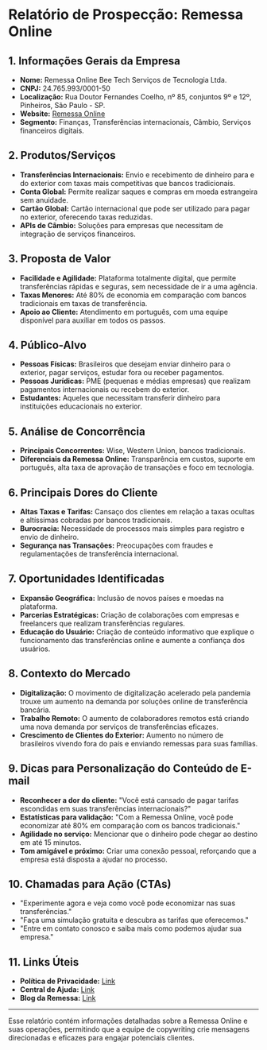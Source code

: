 # Relatório de Prospecção: Remessa Online

## 1. Informações Gerais da Empresa
- **Nome:** Remessa Online Bee Tech Serviços de Tecnologia Ltda.
- **CNPJ:** 24.765.993/0001-50
- **Localização:** Rua Doutor Fernandes Coelho, nº 85, conjuntos 9º e 12º, Pinheiros, São Paulo - SP.
- **Website:** [Remessa Online](http://www.remessaonline.com.br)
- **Segmento:** Finanças, Transferências internacionais, Câmbio, Serviços financeiros digitais.

## 2. Produtos/Serviços
- **Transferências Internacionais:** Envio e recebimento de dinheiro para e do exterior com taxas mais competitivas que bancos tradicionais.
- **Conta Global:** Permite realizar saques e compras em moeda estrangeira sem anuidade.
- **Cartão Global:** Cartão internacional que pode ser utilizado para pagar no exterior, oferecendo taxas reduzidas.
- **APIs de Câmbio:** Soluções para empresas que necessitam de integração de serviços financeiros.

## 3. Proposta de Valor
- **Facilidade e Agilidade:** Plataforma totalmente digital, que permite transferências rápidas e seguras, sem necessidade de ir a uma agência.
- **Taxas Menores:** Até 80% de economia em comparação com bancos tradicionais em taxas de transferência.
- **Apoio ao Cliente:** Atendimento em português, com uma equipe disponível para auxiliar em todos os passos.

## 4. Público-Alvo
- **Pessoas Físicas:** Brasileiros que desejam enviar dinheiro para o exterior, pagar serviços, estudar fora ou receber pagamentos.
- **Pessoas Jurídicas:** PME (pequenas e médias empresas) que realizam pagamentos internacionais ou recebem do exterior.
- **Estudantes:** Aqueles que necessitam transferir dinheiro para instituições educacionais no exterior.

## 5. Análise de Concorrência
- **Principais Concorrentes:** Wise, Western Union, bancos tradicionais.
- **Diferenciais da Remessa Online:** Transparência em custos, suporte em português, alta taxa de aprovação de transações e foco em tecnologia.

## 6. Principais Dores do Cliente
- **Altas Taxas e Tarifas:** Cansaço dos clientes em relação a taxas ocultas e altíssimas cobradas por bancos tradicionais.
- **Burocracia:** Necessidade de processos mais simples para registro e envio de dinheiro.
- **Segurança nas Transações:** Preocupações com fraudes e regulamentações de transferência internacional.

## 7. Oportunidades Identificadas
- **Expansão Geográfica:** Inclusão de novos países e moedas na plataforma.
- **Parcerias Estratégicas:** Criação de colaborações com empresas e freelancers que realizam transferências regulares.
- **Educação do Usuário:** Criação de conteúdo informativo que explique o funcionamento das transferências online e aumente a confiança dos usuários.

## 8. Contexto do Mercado
- **Digitalização:** O movimento de digitalização acelerado pela pandemia trouxe um aumento na demanda por soluções online de transferência bancária.
- **Trabalho Remoto:** O aumento de colaboradores remotos está criando uma nova demanda por serviços de transferências eficazes.
- **Crescimento de Clientes do Exterior:** Aumento no número de brasileiros vivendo fora do país e enviando remessas para suas famílias.

## 9. Dicas para Personalização do Conteúdo de E-mail
- **Reconhecer a dor do cliente:** "Você está cansado de pagar tarifas escondidas em suas transferências internacionais?"
- **Estatísticas para validação:** "Com a Remessa Online, você pode economizar até 80% em comparação com os bancos tradicionais."
- **Agilidade no serviço:** Mencionar que o dinheiro pode chegar ao destino em até 15 minutos.
- **Tom amigável e próximo:** Criar uma conexão pessoal, reforçando que a empresa está disposta a ajudar no processo.

## 10. Chamadas para Ação (CTAs)
- "Experimente agora e veja como você pode economizar nas suas transferências."
- "Faça uma simulação gratuita e descubra as tarifas que oferecemos."
- "Entre em contato conosco e saiba mais como podemos ajudar sua empresa."

## 11. Links Úteis
- **Política de Privacidade:** [Link](https://www.remessaonline.com.br/politica-de-privacidade)
- **Central de Ajuda:** [Link](https://www.remessaonline.com.br/ajuda/)
- **Blog da Remessa:** [Link](https://www.remessaonline.com.br/blog)

---

Esse relatório contém informações detalhadas sobre a Remessa Online e suas operações, permitindo que a equipe de copywriting crie mensagens direcionadas e eficazes para engajar potenciais clientes.